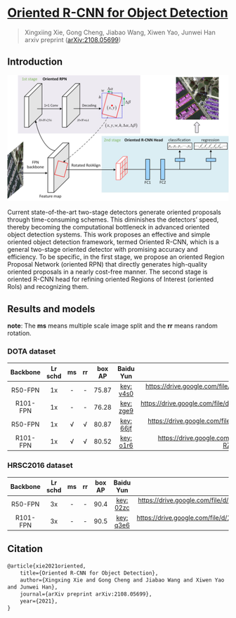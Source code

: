 # [Oriented R-CNN for Object Detection](https://arxiv.org/abs/2108.05699v1)

> Xingxiing Xie, Gong Cheng, Jiabao Wang, Xiwen Yao, Junwei Han
> arxiv preprint ([arXiv:2108.05699](https://arxiv.org/abs/2108.05699v1))

## Introduction

![illustration](illustration.jpg)

Current state-of-the-art two-stage detectors generate oriented proposals through time-consuming schemes.
This diminishes the detectors’ speed, thereby becoming the computational bottleneck in advanced oriented object detection systems.
This work proposes an effective and simple oriented object detection framework, termed Oriented R-CNN, which is a general two-stage oriented detector with promising accuracy and efficiency.
To be specific, in the first stage, we propose an oriented Region Proposal Network (oriented RPN) that directly generates high-quality oriented proposals in a nearly cost-free manner.
The second stage is oriented R-CNN head for refining oriented Regions of Interest (oriented RoIs) and recognizing them.

## Results and models

**note**: The **ms** means multiple scale image split and the **rr** means random rotation.

### DOTA dataset

| Backbone | Lr schd | ms | rr | box AP |                           Baidu Yun                          |                                    Google Drive                                    |
|:--------:|:-------:|:--:|:--:|:------:|:------------------------------------------------------------:|:----------------------------------------------------------------------------------:|
|  R50-FPN |    1x   |  - |  - |  75.87 | [key: v4s0](https://pan.baidu.com/s/1OQtoPBi36zVwCk_jXmzbBw) | https://drive.google.com/file/d/1Rv5sctUcnEDSGZhMxgXVZ-7dMai0qrIr/view?usp=sharing |
| R101-FPN |    1x   |  - |  - |  76.28 | [key: zge9](https://pan.baidu.com/s/1M8VQo1CEhF-arFo2-Q_3uQ) | https://drive.google.com/file/d/1Sz6CLjeCMAR06B1NfkbWnVX2FZuMCR8u/view?usp=sharing |
|  R50-FPN |    1x   |  √ |  √ |  80.87 | [key: 66jf](https://pan.baidu.com/s/1d86ZqPQCSdoeXiQ38fvSyQ) | https://drive.google.com/file/d/1tZjPOOioYtZKA3C1z6Twjcf__5NYvVOr/view?usp=sharing |
| R101-FPN |    1x   |  √ |  √ |  80.52 | [key: o1r6](https://pan.baidu.com/s/1zUF4I09BjW8_pniy71cvtg) | https://drive.google.com/file/d/1JG3V34PYiwZ3NM7KSLu9MRUPCO-RZOX5/view?usp=sharing |

### HRSC2016 dataset

| Backbone | Lr schd | ms | rr | box AP |                           Baidu Yun                          |                                    Google Drive                                    |
|:--------:|:-------:|:--:|:--:|:------:|:------------------------------------------------------------:|:----------------------------------------------------------------------------------:|
|  R50-FPN |    3x   |  - |  - |  90.4  | [key: 02zc](https://pan.baidu.com/s/1ISxj1HTumqhD-tjwMYcRhg) | https://drive.google.com/file/d/1K_RvwPMtDl_amR_lMxeiXzVSwNFchPHc/view?usp=sharing |
| R101-FPN |    3x   |  - |  - |  90.5  | [key: q3e6](https://pan.baidu.com/s/19x1doXr2qqy7OOTAMKzazA) | https://drive.google.com/file/d/1SZhO4HWzstjbzI3SEwGun2byM3y4p9Bc/view?usp=sharing |

## Citation

```
@article{xie2021oriented,
	title={Oriented R-CNN for Object Detection}, 
	author={Xingxing Xie and Gong Cheng and Jiabao Wang and Xiwen Yao and Junwei Han},
	journal={arXiv preprint arXiv:2108.05699},
	year={2021},
}
```
